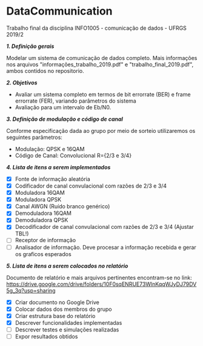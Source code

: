 # DataCommunication
Trabalho final da disciplina INFO1005 - comunicação de dados - UFRGS 2019/2

**_1. Definição gerais_**

Modelar um sistema de comunicação de dados completo. Mais informações nos arquivos "informações_trabalho_2019.pdf" e "trabalho_final_2019.pdf", ambos contidos no repositorio.

**_2. Objetivos_**

* Avaliar um sistema completo em termos de bit errorrate (BER) e frame errorrate (FER), variando parâmetros do sistema
* Avaliação para um intervalo de Eb/N0.

**_3. Definição de modulação e código de canal_**

Conforme especificação dada ao grupo por meio de sorteio utilizaremos os seguintes parâmetros:

* Modulação: QPSK e 16QAM
* Código de Canal: Convolucional R={2/3 e 3/4}

**_4. Lista de itens a serem implementados_**

- [x] Fonte de informação aleatória
- [x] Codificador de canal convulacional com razões de 2/3 e 3/4
- [x] Moduladora 16QAM
- [x] Moduladora QPSK
- [x] Canal AWGN (Ruído branco genérico)
- [x] Demoduladora 16QAM
- [x] Demoduladora QPSK
- [x] Decodificador de canal convulacional com razões de 2/3 e 3/4 (Ajustar TBL!)
- [ ] Receptor de informação
- [ ] Analisador de informação. Deve procesar a informação recebida e gerar os graficos esperados

**_5. Lista de itens a serem colocados no relatório_**

Documento de relatório e mais arquivos pertinentes encontram-se no link: https://drive.google.com/drive/folders/10F0sqENRUE73WlnKqqWJyDJ79DV5g_3q?usp=sharing

- [x] Criar documento no Google Drive
- [x] Colocar dados dos membros do grupo
- [x] Criar estrutura base do relatório
- [x] Descrever funcionalidades implementadas
- [ ] Descrever testes e simulações realizadas
- [ ] Expor resultados obtidos

